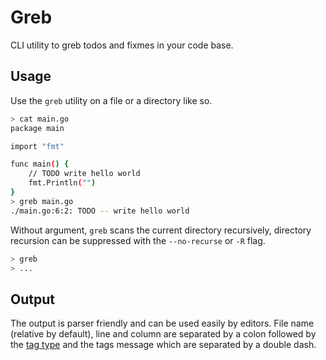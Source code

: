 # Greb

CLI utility to greb todos and fixmes in your code base.

## Usage

Use the `greb` utility on a file or a directory like so.

```sh
> cat main.go
package main

import "fmt"

func main() {
    // TODO write hello world
	fmt.Println("")
}
> greb main.go
./main.go:6:2: TODO -- write hello world
```

Without argument, `greb` scans the current directory recursively, directory recursion
can be suppressed with the `--no-recurse` or `-R` flag.

```sh
> greb
> ...
```

## Output

The output is parser friendly and can be used easily by editors. File name (relative
by default), line and column are separated by a colon followed by the [tag type](#tag-type)
and the tags message which are separated by a double dash.
